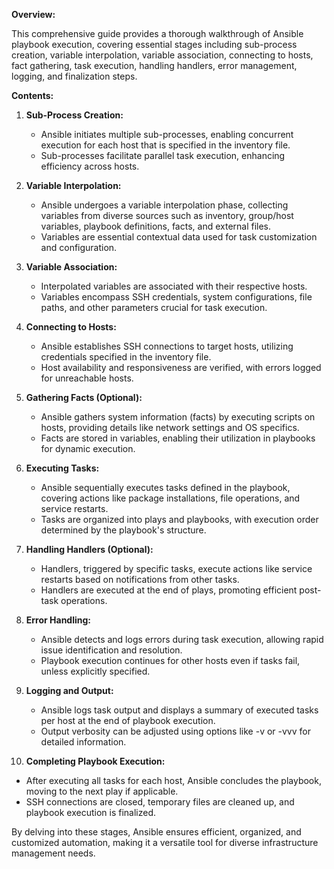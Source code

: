 
**Overview:**

This comprehensive guide provides a thorough walkthrough of Ansible playbook execution, covering essential stages including sub-process creation, variable interpolation, variable association, connecting to hosts, fact gathering, task execution, handling handlers, error management, logging, and finalization steps.

**Contents:**

1. **Sub-Process Creation:**
   - Ansible initiates multiple sub-processes, enabling concurrent execution for each host that is specified in the inventory file.
   - Sub-processes facilitate parallel task execution, enhancing efficiency across hosts.

2. **Variable Interpolation:**
   - Ansible undergoes a variable interpolation phase, collecting variables from diverse sources such as inventory, group/host variables, playbook definitions, facts, and external files.
   - Variables are essential contextual data used for task customization and configuration.

3. **Variable Association:**
   - Interpolated variables are associated with their respective hosts.
   - Variables encompass SSH credentials, system configurations, file paths, and other parameters crucial for task execution.

4. **Connecting to Hosts:**
   - Ansible establishes SSH connections to target hosts, utilizing credentials specified in the inventory file.
   - Host availability and responsiveness are verified, with errors logged for unreachable hosts.

5. **Gathering Facts (Optional):**
   - Ansible gathers system information (facts) by executing scripts on hosts, providing details like network settings and OS specifics.
   - Facts are stored in variables, enabling their utilization in playbooks for dynamic execution.

6. **Executing Tasks:**
   - Ansible sequentially executes tasks defined in the playbook, covering actions like package installations, file operations, and service restarts.
   - Tasks are organized into plays and playbooks, with execution order determined by the playbook's structure.

7. **Handling Handlers (Optional):**
   - Handlers, triggered by specific tasks, execute actions like service restarts based on notifications from other tasks.
   - Handlers are executed at the end of plays, promoting efficient post-task operations.

8. **Error Handling:**
   - Ansible detects and logs errors during task execution, allowing rapid issue identification and resolution.
   - Playbook execution continues for other hosts even if tasks fail, unless explicitly specified.

9. **Logging and Output:**
   - Ansible logs task output and displays a summary of executed tasks per host at the end of playbook execution.
   - Output verbosity can be adjusted using options like -v or -vvv for detailed information.

10. **Completing Playbook Execution:**
   - After executing all tasks for each host, Ansible concludes the playbook, moving to the next play if applicable.
   - SSH connections are closed, temporary files are cleaned up, and playbook execution is finalized.

By delving into these stages, Ansible ensures efficient, organized, and customized automation, making it a versatile tool for diverse infrastructure management needs.
